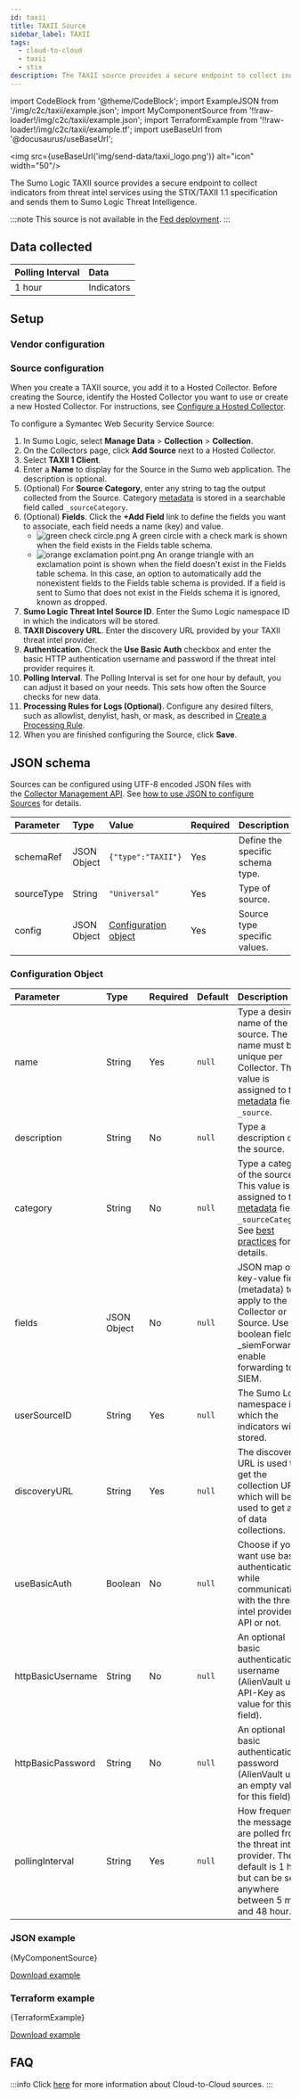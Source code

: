 ```yaml
---
id: taxii
title: TAXII Source
sidebar_label: TAXII
tags:
  - cloud-to-cloud
  - taxii
  - stix
description: The TAXII source provides a secure endpoint to collect indicators from threat intel services using the STIX/TAXII 1.1 specification.
---
```


import CodeBlock from '@theme/CodeBlock';
import ExampleJSON from '/img/c2c/taxii/example.json';
import MyComponentSource from '!!raw-loader!/img/c2c/taxii/example.json';
import TerraformExample from '!!raw-loader!/img/c2c/taxii/example.tf';
import useBaseUrl from '@docusaurus/useBaseUrl';

<img src={useBaseUrl('img/send-data/taxii_logo.png')} alt="icon" width="50"/>

The Sumo Logic TAXII source provides a secure endpoint to collect indicators from threat intel services using the STIX/TAXII 1.1 specification and sends them to Sumo Logic Threat Intelligence.

:::note
This source is not available in the [Fed deployment](/docs/api/getting-started#sumo-logic-endpoints-by-deployment-and-firewall-security).
:::

## Data collected

| Polling Interval | Data |
| :--- | :--- |
| 1 hour |  Indicators |

## Setup

### Vendor configuration



### Source configuration

When you create a TAXII source, you add it to a Hosted Collector. Before creating the Source, identify the Hosted Collector you want to use or create a new Hosted Collector. For instructions, see [Configure a Hosted Collector](/docs/send-data/hosted-collectors/configure-hosted-collector).

To configure a Symantec Web Security Service Source:

1. In Sumo Logic, select **Manage Data** > **Collection** > **Collection**. 
1. On the Collectors page, click **Add Source** next to a Hosted Collector.
1. Select **TAXII 1 Client**.
1. Enter a **Name** to display for the Source in the Sumo web application. The description is optional.
1. (Optional) For **Source Category**, enter any string to tag the output collected from the Source. Category [metadata](/docs/search/get-started-with-search/search-basics/built-in-metadata) is stored in a searchable field called `_sourceCategory`.
1. (Optional) **Fields**. Click the **+Add Field** link to define the fields you want to associate, each field needs a name (key) and value.
   * ![green check circle.png](/img/reuse/green-check-circle.png) A green circle with a check mark is shown when the field exists in the Fields table schema.
   * ![orange exclamation point.png](/img/reuse/orange-exclamation-point.png) An orange triangle with an exclamation point is shown when the field doesn't exist in the Fields table schema. In this case, an option to automatically add the nonexistent fields to the Fields table schema is provided. If a field is sent to Sumo that does not exist in the Fields schema it is ignored, known as dropped.
1. **Sumo Logic Threat Intel Source ID**. Enter the Sumo Logic namespace ID in which the indicators will be stored.
1. **TAXII Discovery URL**. Enter the discovery URL provided by your TAXII threat intel provider.
1. **Authentication**. Check the **Use Basic Auth** checkbox and enter the basic HTTP authentication username and password if the threat intel provider requires it.
1. **Polling Interval**. The Polling Interval is set for one hour by default, you can adjust it based on your needs. This sets how often the Source checks for new data.
1. **Processing Rules for Logs (Optional)**. Configure any desired filters, such as allowlist, denylist, hash, or mask, as described in [Create a Processing Rule](https://help.sumologic.com/docs/send-data/collection/processing-rules/).
1. When you are finished configuring the Source, click **Save**.

## JSON schema

Sources can be configured using UTF-8 encoded JSON files with the [Collector Management API](/docs/api/collector-management). See [how to use JSON to configure Sources](/docs/send-data/use-json-configure-sources) for details. 

| Parameter | Type | Value | Required | Description |
|:--|:--|:--|:--|:--|
| schemaRef | JSON Object  | `{"type":"TAXII"}` | Yes | Define the specific schema type. |
| sourceType | String | `"Universal"` | Yes | Type of source. |
| config | JSON Object | [Configuration object](#configuration-object) | Yes | Source type specific values. |

### Configuration Object

| Parameter | Type | Required | Default | Description | Example |
|:--|:--|:--|:--|:--|:--|
| name | String | Yes | `null` | Type a desired name of the source. The name must be unique per Collector. This value is assigned to the [metadata](/docs/search/get-started-with-search/search-basics/built-in-metadata) field `_source`. | `"mySource"` |
| description | String | No | `null` | Type a description of the source. | `"Testing source"`
| category | String | No | `null` | Type a category of the source. This value is assigned to the [metadata](/docs/search/get-started-with-search/search-basics/built-in-metadata) field `_sourceCategory`. See [best practices](/docs/send-data/best-practices) for details. | `"mySource/test"`
| fields | JSON Object | No | `null` | JSON map of key-value fields (metadata) to apply to the Collector or Source. Use the boolean field _siemForward to enable forwarding to SIEM.|`{"_siemForward": false, "fieldA": "valueA"}` |
| userSourceID | String | Yes | `null` | The Sumo Logic namespace in which the indicators will be stored. |  |
| discoveryURL | String | Yes | `null` | The discovery URL is used to get the collection URL which will be used to get a list of data collections. |  |
| useBasicAuth | Boolean | No | `null` | Choose if you want use basic authentication while communicating with the threat intel provider’s API or not. |  |
| httpBasicUsername | String | No | `null` | An optional basic authentication username (AlienVault uses API-Key as value for this field). |  |
| httpBasicPassword | String | No | `null` | An optional basic authentication password (AlienVault uses an empty value for this field). |  |
| pollingInterval | String | Yes | `null` | How frequently the messages are polled from the threat intel provider. The default is 1 hour, but can be set anywhere between 5 min and 48 hour. |  |

### JSON example

<CodeBlock language="json">{MyComponentSource}</CodeBlock>

[Download example](/img/c2c/taxii/example.json)

### Terraform example

<CodeBlock language="json">{TerraformExample}</CodeBlock>

[Download example](/img/c2c/taxii/example.tf)

## FAQ

:::info
Click [here](/docs/c2c/info) for more information about Cloud-to-Cloud sources.
:::
